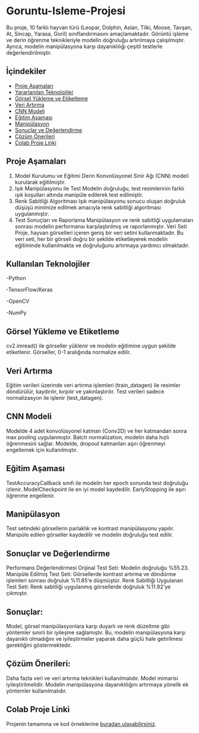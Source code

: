 # Goruntu-Isleme-Projesi

Bu proje, 10 farklı hayvan türü (Leopar, Dolphin, Aslan, Tilki, Moose, Tavşan, At, Sincap, Yarasa, Goril) sınıflandırmasını amaçlamaktadır. Görüntü işleme ve derin öğrenme teknikleriyle modelin doğruluğu artırılmaya çalışılmıştır. Ayrıca, modelin manipülasyona karşı dayanıklılığı çeşitli testlerle değerlendirilmiştir.
## İçindekiler
- [Proje Aşamaları](#Proje-Aşamaları)
- [Yararlanılan Teknolojiler](#Yararlanılan-Teknolojiler)
- [Görsel Yükleme ve Etiketleme](#Görsel-Yükleme-ve-Etiketleme)
- [Veri Artırma](#Veri-Artırma)
- [CNN Modeli](#CNN-Modeli)
- [Eğitim Aşaması](#Eğitim-Aşaması)
- [Manipülasyon](#Manipülasyon)
- [Sonuçlar ve Değerlendirme](#Sonuçlar-ve-Değerlendirme)
- [Çözüm Önerileri](#Çözüm-Önerileri)
- [Colab Proje Linki](#Colab-Proje-Linki)

## Proje Aşamaları

1. Model Kurulumu ve Eğitimi
Derin Konvolüsyonel Sinir Ağı (CNN) modeli kurularak eğitilmiştir.
2. Işık Manipülasyonu ile Test
Modelin doğruluğu, test resimlerinin farklı ışık koşulları altında manipüle edilerek test edilmiştir.
3. Renk Sabitliği Algoritması
Işık manipülasyonu sonucu oluşan doğruluk düşüşü minimize edilmek amacıyla renk sabitliği algoritması uygulanmıştır.
4. Test Sonuçları ve Raporlama
Manipülasyon ve renk sabitliği uygulamaları sonrası modelin performansı karşılaştırılmış ve raporlanmıştır.
Veri Seti
Proje, hayvan görselleri içeren geniş bir veri setini kullanmaktadır. Bu veri seti, her bir görseli doğru bir şekilde etiketleyerek modelin eğitiminde kullanılmakta ve doğruluğunu artırmaya yardımcı olmaktadır.

## Kullanılan Teknolojiler

-Python

-TensorFlow/Keras

-OpenCV

-NumPy


## Görsel Yükleme ve Etiketleme
cv2.imread() ile görseller yüklenir ve modelin eğitimine uygun şekilde etiketlenir.
Görseller, 0-1 aralığında normalize edilir.

## Veri Artırma

Eğitim verileri üzerinde veri artırma işlemleri (train_datagen) ile resimler döndürülür, kaydırılır, kırpılır ve yakınlaştırılır.
Test verileri sadece normalizasyon ile işlenir (test_datagen).

## CNN Modeli

Modelde 4 adet konvolüsyonel katman (Conv2D) ve her katmandan sonra max pooling uygulanmıştır.
Batch normalization, modelin daha hızlı öğrenmesini sağlar.
Modelde, dropout katmanları aşırı öğrenmeyi engellemek için kullanılmıştır.

## Eğitim Aşaması

TestAccuracyCallback sınıfı ile modelin her epoch sonunda test doğruluğu izlenir.
ModelCheckpoint ile en iyi model kaydedilir.
EarlyStopping ile aşırı öğrenme engellenir.

## Manipülasyon

Test setindeki görsellerin parlaklık ve kontrast manipülasyonu yapılır.
Manipüle edilen görseller kaydedilir ve modelin doğruluğu test edilir.

## Sonuçlar ve Değerlendirme

Performans Değerlendirmesi
Orijinal Test Seti: Modelin doğruluğu %55.23.
Manipüle Edilmiş Test Seti: Görsellerde kontrast artırma ve döndürme işlemleri sonrası doğruluk %11.85'e düşmüştür.
Renk Sabitliği Uygulanan Test Seti: Renk sabitliği uygulanmış görsellerde doğruluk %11.92'ye çıkmıştır.

## Sonuçlar:

Model, görsel manipülasyonlara karşı duyarlı ve renk düzeltme gibi yöntemler sınırlı bir iyileşme sağlamıştır. Bu, modelin manipülasyona karşı dayanıklı olmadığını ve iyileştirmeler yaparak daha güçlü hale getirilmesi gerektiğini göstermektedir.

## Çözüm Önerileri:
Daha fazla veri ve veri artırma teknikleri kullanılmalıdır.
Model mimarisi iyileştirilmelidir.
Modelin manipülasyona dayanıklılığını artırmaya yönelik ek yöntemler kullanılmalıdır.

## Colab Proje Linki

Projenin tamamına ve kod örneklerine [buradan ulaşabilirsiniz](https://colab.research.google.com/drive/1llZCIpSDs6PyaNfH6ufwspA7B0AjZI8N#scrollTo=iMmy_VAgS3N9).

